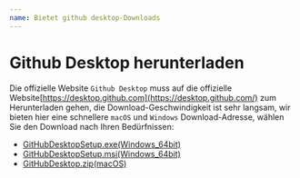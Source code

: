 ```yaml
---
name: Bietet github desktop-Downloads
---
```


# Github Desktop herunterladen
Die offizielle Website `Github Desktop` muss auf die offizielle Website[https://desktop.github.com](https://desktop.github.com/) zum Herunterladen gehen, die Download-Geschwindigkeit ist sehr langsam, wir bieten hier eine schnellere `macOS` und `Windows` Download-Adresse, wählen Sie den Download nach Ihren Bedürfnissen:

+ <a href="https://www.gitclone.com/download/GitHubDesktopSetup.exe">GitHubDesktopSetup.exe(Windows_64bit)</a>
+ <a href="https://www.gitclone.com/download/GitHubDesktopSetup.msi">GitHubDesktopSetup.msi(Windows_64bit)</a>
+ <a href="https://www.gitclone.com/download/GitHubDesktop.zip">GitHubDesktop.zip(macOS)</a>
